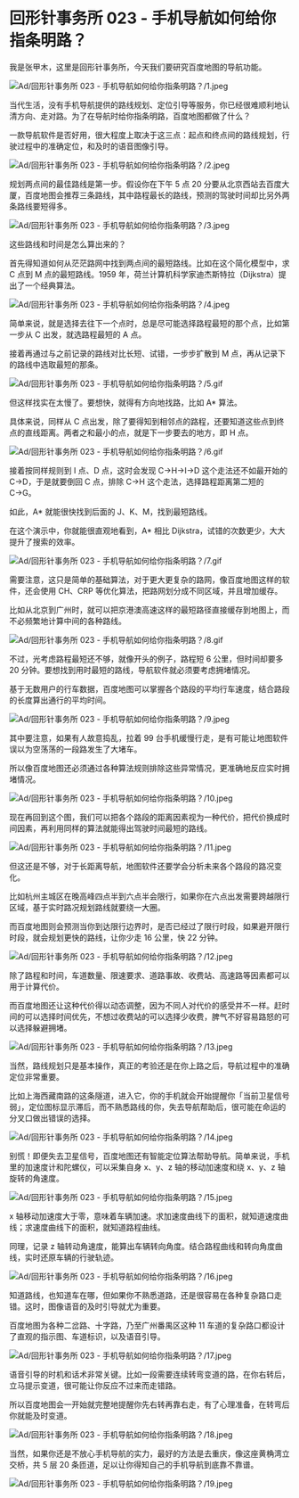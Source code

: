 # 回形针事务所 023 - 手机导航如何给你指条明路？

我是张甲木，这里是回形针事务所，今天我们要研究百度地图的导航功能。

![Ad/回形针事务所 023 - 手机导航如何给你指条明路？/1.jpeg](https://cdn.jsdelivr.net/gh/ipaperclip-icu/static/image/文字稿/Ad/回形针事务所%20023%20-%20手机导航如何给你指条明路？/1.jpeg)

当代生活，没有手机导航提供的路线规划、定位引导等服务，你已经很难顺利地认清方向、走对路。为了在导航时给你指条明路，百度地图都做了什么？

一款导航软件是否好用，很大程度上取决于这三点：起点和终点间的路线规划，行驶过程中的准确定位，和及时的语音图像引导。

![Ad/回形针事务所 023 - 手机导航如何给你指条明路？/2.jpeg](https://cdn.jsdelivr.net/gh/ipaperclip-icu/static/image/文字稿/Ad/回形针事务所%20023%20-%20手机导航如何给你指条明路？/2.jpeg)

规划两点间的最佳路线是第一步。假设你在下午 5 点 20 分要从北京西站去百度大厦，百度地图会推荐三条路线，其中路程最长的路线，预测的驾驶时间却比另外两条路线要短得多。

![Ad/回形针事务所 023 - 手机导航如何给你指条明路？/3.jpeg](https://cdn.jsdelivr.net/gh/ipaperclip-icu/static/image/文字稿/Ad/回形针事务所%20023%20-%20手机导航如何给你指条明路？/3.jpeg)

这些路线和时间是怎么算出来的？

首先得知道如何从茫茫路网中找到两点间的最短路线。比如在这个简化模型中，求 C 点到 M 点的最短路线。1959 年，荷兰计算机科学家迪杰斯特拉（Dijkstra）提出了一个经典算法。

![Ad/回形针事务所 023 - 手机导航如何给你指条明路？/4.jpeg](https://cdn.jsdelivr.net/gh/ipaperclip-icu/static/image/文字稿/Ad/回形针事务所%20023%20-%20手机导航如何给你指条明路？/4.jpeg)

简单来说，就是选择去往下一个点时，总是尽可能选择路程最短的那个点，比如第一步从 C 出发，就选路程最短的 A 点。

接着再通过与之前记录的路线对比长短、试错，一步步扩散到 M 点，再从记录下的路线中选取最短的那条。

![Ad/回形针事务所 023 - 手机导航如何给你指条明路？/5.gif](https://cdn.jsdelivr.net/gh/ipaperclip-icu/static/image/文字稿/Ad/回形针事务所%20023%20-%20手机导航如何给你指条明路？/5.gif)

但这样找实在太慢了。要想快，就得有方向地找路，比如 A* 算法。

具体来说，同样从 C 点出发，除了要得知到相邻点的路程，还要知道这些点到终点的直线距离。两者之和最小的点，就是下一步要去的地方，即 H 点。

![Ad/回形针事务所 023 - 手机导航如何给你指条明路？/6.gif](https://cdn.jsdelivr.net/gh/ipaperclip-icu/static/image/文字稿/Ad/回形针事务所%20023%20-%20手机导航如何给你指条明路？/6.gif)

接着按同样规则到 I 点、D 点，这时会发现 C→H→I→D 这个走法还不如最开始的 C→D，于是就要倒回  C 点，排除 C→H 这个走法，选择路程距离第二短的 C→G。

如此，A* 就能很快找到后面的 J、K、M，找到最短路线。

在这个演示中，你就能很直观地看到，A* 相比 Dijkstra，试错的次数更少，大大提升了搜索的效率。

![Ad/回形针事务所 023 - 手机导航如何给你指条明路？/7.gif](https://cdn.jsdelivr.net/gh/ipaperclip-icu/static/image/文字稿/Ad/回形针事务所%20023%20-%20手机导航如何给你指条明路？/7.gif)

需要注意，这只是简单的基础算法，对于更大更复杂的路网，像百度地图这样的软件，还会使用 CH、CRP 等优化算法，把路网划分成不同区域，并且增加缓存。

比如从北京到广州时，就可以把京港澳高速这样的最短路径直接缓存到地图上，而不必频繁地计算中间的各种路线。

![Ad/回形针事务所 023 - 手机导航如何给你指条明路？/8.gif](https://cdn.jsdelivr.net/gh/ipaperclip-icu/static/image/文字稿/Ad/回形针事务所%20023%20-%20手机导航如何给你指条明路？/8.gif)

不过，光考虑路程最短还不够，就像开头的例子，路程短 6 公里，但时间却要多 20 分钟。要想找到用时最短的路线，导航软件就必须要考虑拥堵情况。

基于无数用户的行车数据，百度地图可以掌握各个路段的平均行车速度，结合路段的长度算出通行的平均时间。

![Ad/回形针事务所 023 - 手机导航如何给你指条明路？/9.jpeg](https://cdn.jsdelivr.net/gh/ipaperclip-icu/static/image/文字稿/Ad/回形针事务所%20023%20-%20手机导航如何给你指条明路？/9.jpeg)

其中要注意，如果有人故意捣乱，拉着 99 台手机缓慢行走，是有可能让地图软件误以为空荡荡的一段路发生了大堵车。

所以像百度地图还必须通过各种算法规则排除这些异常情况，更准确地反应实时拥堵情况。

![Ad/回形针事务所 023 - 手机导航如何给你指条明路？/10.jpeg](https://cdn.jsdelivr.net/gh/ipaperclip-icu/static/image/文字稿/Ad/回形针事务所%20023%20-%20手机导航如何给你指条明路？/10.jpeg)

现在再回到这个图，我们可以把各个路段的距离因素视为一种代价，把代价换成时间因素，再利用同样的算法就能得出驾驶时间最短的路线。

![Ad/回形针事务所 023 - 手机导航如何给你指条明路？/11.jpeg](https://cdn.jsdelivr.net/gh/ipaperclip-icu/static/image/文字稿/Ad/回形针事务所%20023%20-%20手机导航如何给你指条明路？/11.jpeg)

但这还是不够，对于长距离导航，地图软件还要学会分析未来各个路段的路况变化。

比如杭州主城区在晚高峰四点半到六点半会限行，如果你在六点出发需要跨越限行区域，基于实时路况规划路线就要绕一大圈。

而百度地图则会预测当你到达限行边界时，是否已经过了限行时段，如果避开限行时段，就会规划更快的路线，让你少走 16 公里，快 22 分钟。

![Ad/回形针事务所 023 - 手机导航如何给你指条明路？/12.jpeg](https://cdn.jsdelivr.net/gh/ipaperclip-icu/static/image/文字稿/Ad/回形针事务所%20023%20-%20手机导航如何给你指条明路？/12.jpeg)

除了路程和时间，车道数量、限速要求、道路事故、收费站、高速路等因素都可以用于计算代价。

而百度地图还让这种代价得以动态调整，因为不同人对代价的感受并不一样。赶时间的可以选择时间优先，不想过收费站的可以选择少收费，脾气不好容易路怒的可以选择躲避拥堵。

![Ad/回形针事务所 023 - 手机导航如何给你指条明路？/13.jpeg](https://cdn.jsdelivr.net/gh/ipaperclip-icu/static/image/文字稿/Ad/回形针事务所%20023%20-%20手机导航如何给你指条明路？/13.jpeg)

当然，路线规划只是基本操作，真正的考验还是在你上路之后，导航过程中的准确定位非常重要。

比如上海西藏南路的这条隧道，进入它，你的手机就会开始提醒你「当前卫星信号弱」，定位图标显示滞后，而不熟悉路线的你，失去导航帮助后，很可能在命运的分叉口做出错误的选择。

![Ad/回形针事务所 023 - 手机导航如何给你指条明路？/14.jpeg](https://cdn.jsdelivr.net/gh/ipaperclip-icu/static/image/文字稿/Ad/回形针事务所%20023%20-%20手机导航如何给你指条明路？/14.jpeg)

别慌！即便失去卫星信号，百度地图还有智能定位算法帮助导航。简单来说，手机里的加速度计和陀螺仪，可以采集自身 x、y、z 轴的移动加速度和绕 x、y、z 轴旋转的角速度。

![Ad/回形针事务所 023 - 手机导航如何给你指条明路？/15.jpeg](https://cdn.jsdelivr.net/gh/ipaperclip-icu/static/image/文字稿/Ad/回形针事务所%20023%20-%20手机导航如何给你指条明路？/15.jpeg)

x 轴移动加速度大于零，意味着车辆加速。求加速度曲线下的面积，就知道速度曲线；求速度曲线下的面积，就知道路程曲线。

同理，记录 z 轴转动角速度，能算出车辆转向角度。结合路程曲线和转向角度曲线，实时还原车辆的行驶轨迹。

![Ad/回形针事务所 023 - 手机导航如何给你指条明路？/16.jpeg](https://cdn.jsdelivr.net/gh/ipaperclip-icu/static/image/文字稿/Ad/回形针事务所%20023%20-%20手机导航如何给你指条明路？/16.jpeg)

知道路线，也知道车在哪，但如果你不熟悉道路，还是很容易在各种复杂路口走错。这时，图像语音的及时引导就尤为重要。

百度地图为各种二岔路、十字路，乃至广州番禺区这种 11 车道的复杂路口都设计了直观的指示图、车道标识，以及语音引导。

![Ad/回形针事务所 023 - 手机导航如何给你指条明路？/17.jpeg](https://cdn.jsdelivr.net/gh/ipaperclip-icu/static/image/文字稿/Ad/回形针事务所%20023%20-%20手机导航如何给你指条明路？/17.jpeg)

语音引导的时机和话术非常关键。比如一段需要连续转弯变道的路，在你右转后，立马提示变道，很可能让你反应不过来而走错路。

所以百度地图会一开始就完整地提醒你先右转再靠右走，有了心理准备，在转弯后你就能及时变道。

![Ad/回形针事务所 023 - 手机导航如何给你指条明路？/18.jpeg](https://cdn.jsdelivr.net/gh/ipaperclip-icu/static/image/文字稿/Ad/回形针事务所%20023%20-%20手机导航如何给你指条明路？/18.jpeg)

当然，如果你还是不放心手机导航的实力，最好的方法是去重庆，像这座黄桷湾立交桥，共 5 层 20 条匝道，足以让你得知自己的手机导航到底靠不靠谱。

![Ad/回形针事务所 023 - 手机导航如何给你指条明路？/19.jpeg](https://cdn.jsdelivr.net/gh/ipaperclip-icu/static/image/文字稿/Ad/回形针事务所%20023%20-%20手机导航如何给你指条明路？/19.jpeg)
